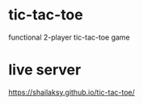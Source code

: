 # tic-tac-toe

functional 2-player tic-tac-toe game

# live server

https://shailaksy.github.io/tic-tac-toe/